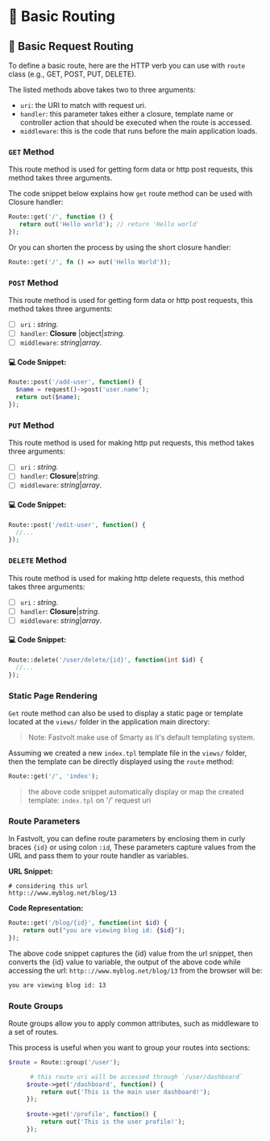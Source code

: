 # 🌠 Basic Routing

## :tophat: Basic Request Routing

To define a basic route, here are the HTTP verb you can use with `route` class (e.g., GET, POST, PUT, DELETE).

The listed methods above takes two to three arguments:

* `uri`: the URI to match with request uri.
* `handler`: this parameter takes either a closure, template name or controller action that should be executed when the route is accessed.
* `middleware`: this is the code that runs before the main application loads.

### `GET` Method

This route method is used for getting form data or http post requests, this method takes three arguments.

The code snippet below explains how `get` route method can be used with Closure handler:

```php
Route::get('/', function () {
   return out('Hello world'); // return 'Hello world'
});
```

Or you can shorten the process by using the short closure handler:

```php
Route::get('/', fn () => out('Hello World'));
```

### &#x20;`POST` Method

This route method is used for getting form data or http post requests, this method takes three arguments:

* [ ] `uri` : _string._
* [ ] `handler`:  **Closure** |object|_string._
* [ ] `middleware`: _string_|_array_.

#### :computer: Code Snippet:

```php
Route::post('/add-user', function() {
  $name = request()->post('user.name');
  return out($name);
});
```

### &#x20;`PUT` Method

This route method is used for making http put requests, this method takes three arguments:

* [ ] `uri` : _string._
* [ ] `handler`:  **Closure**|_string._
* [ ] `middleware`: _string_|_array_.

#### :computer: Code Snippet:

```php
Route::post('/edit-user', function() {
  //...
});
```

### `DELETE` Method

This route method is used for making http delete requests, this method takes three arguments:

* [ ] `uri` : _string._
* [ ] `handler`:  **Closure**|_string._
* [ ] `middleware`: _string_|_array_.

#### :computer: Code Snippet:

```php
Route::delete('/user/delete/{id}', function(int $id) {
  //...
});
```



### Static Page Rendering

`Get` route method can also be used to display a static page or template located at the `views/` folder in the application main directory:

> Note: Fastvolt make use of Smarty as it's default templating system.

Assuming we created a new `index.tpl` template file in the `views/` folder, then the template can be directly displayed using the `route` method:

```php
Route::get('/', 'index');
```

> the above code snippet automatically display or map the created template: `index.tpl` on '/' request uri



### Route Parameters

In Fastvolt, you can define route parameters by enclosing them in curly braces `{id}` or using colon `:id`, These parameters capture values from the URL and pass them to your route handler as variables.

**URL Snippet:**

```batch
# considering this url
http:://www.myblog.net/blog/13
```

**Code Representation:**&#x20;

```php
Route::get('/blog/{id}', function(int $id) {
    return out("you are viewing blog id: {$id}");
});
```

The above code snippet captures the {id} value from the url snippet, then converts the {id} value to variable, the output of the above code while accessing the url: `http:://www.myblog.net/blog/13` from the browser will be:

```sh
you are viewing blog id: 13
```

### Route Groups

Route groups allow you to apply common attributes, such as middleware to a set of routes.

This process is useful when you want to group your routes into sections:

```php
$route = Route::group('/user');

      # this route uri will be accessed through `/user/dashboard`
     $route->get('/dashboard', function() {
         return out('This is the main user dashboard!');
     });
     
     $route->get('/profile', function() {
         return out('This is the user profile!');
     });
```

